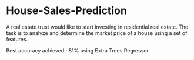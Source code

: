 # House-Sales-Prediction
A real estate trust would like to start investing in residential real estate. The task is to analyze and determine the market price of a house using a set of features.

Best accuracy achieved : 81% using Extra Trees Regressor. 

